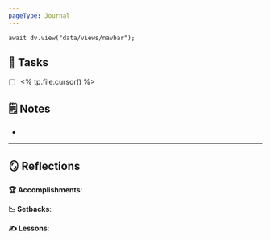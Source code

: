 ```yaml
---
pageType: Journal
---
```


```dataviewjs
await dv.view("data/views/navbar");
```

## 📝 Tasks

- [ ] <% tp.file.cursor() %>

## 🗒️ Notes

- 

---

## 🪞 Reflections

**🏆 Accomplishments**: 

**📉 Setbacks**: 

**✍️ Lessons**: 
